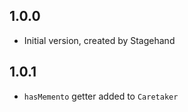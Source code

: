 ## 1.0.0

- Initial version, created by Stagehand

## 1.0.1

- `hasMemento` getter added to `Caretaker`

